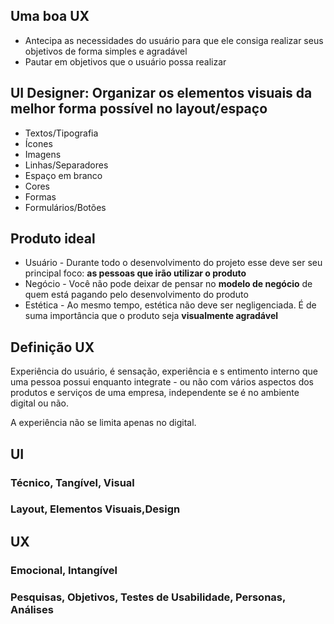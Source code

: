 ## Uma boa UX
- Antecipa as necessidades do usuário para que ele consiga realizar seus objetivos de forma simples e agradável
- Pautar em objetivos que o usuário possa realizar

## UI Designer: Organizar os elementos visuais da melhor forma possível no layout/espaço

- Textos/Tipografia
- Ícones
- Imagens
- Linhas/Separadores
- Espaço em branco
- Cores
- Formas
- Formulários/Botões

## Produto ideal
- Usuário - Durante todo o desenvolvimento do projeto esse deve ser seu principal foco: **as pessoas que irão utilizar o produto**
- Negócio - Você não pode deixar de pensar no **modelo de negócio** de quem está pagando pelo desenvolvimento do produto
- Estética - Ao mesmo tempo, estética não deve ser negligenciada. É de suma importância que o produto seja **visualmente agradável**


## Definição UX
Experiência do usuário, é sensação, experiência e s entimento interno que uma pessoa possui enquanto integrate - ou não com vários aspectos dos produtos e serviços de uma empresa, independente se é no ambiente digital ou não.

A experiência não se limita apenas no digital.

## UI
### Técnico, Tangível, Visual
### Layout, Elementos Visuais,Design

## UX
### Emocional, Intangível
### Pesquisas, Objetivos, Testes de Usabilidade, Personas, Análises
